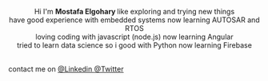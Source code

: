 <p align='center' > Hi I'm <b> Mostafa Elgohary </b> like exploring and trying new things  <br>
have good experience with embedded systems now learning AUTOSAR and RTOS <br>
loving coding with javascript (node.js) now learning Angular <br>
tried to learn data science so i good with Python now learning Firebase </p>

<br>  contact me on  <a href='https://www.linkedin.com/in/mostafaelgohry0/'> @Linkedin </a> 
<a href='https://www.twitter.com/mostafaelgohry0/'> @Twitter </a> 

